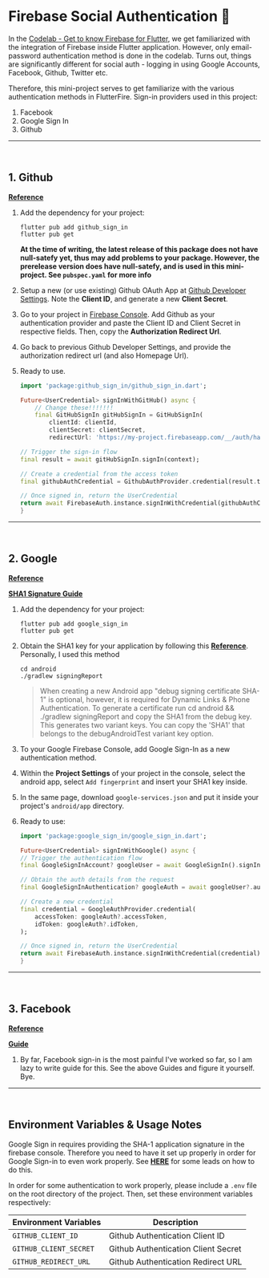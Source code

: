 # Firebase Social Authentication 🔐

In the [Codelab - Get to know Firebase for Flutter](https://github.com/AdmiJW/MobileDevelopment/tree/master/Flutter/Codelab%20-%20Get%20to%20know%20Firebase%20for%20Flutter), we get familiarized with the integration of Firebase inside Flutter application. However, only email-password authentication method is done in the codelab. Turns out, things are significantly different for social auth - logging in using Google Accounts, Facebook, Github, Twitter etc.


Therefore, this mini-project serves to get familiarize with the various authentication methods in FlutterFire. Sign-in providers used in this project:

1. Facebook
2. Google Sign In
3. Github

---
<br>

## 1. Github

[__Reference__](https://firebase.flutter.dev/docs/auth/social#github)

1. Add the dependency for your project:

    ```
    flutter pub add github_sign_in
    flutter pub get
    ```
    __At the time of writing, the latest release of this package does not have null-satefy yet, thus may add problems to your package. However, the prerelease version does have null-satefy, and is used in this mini-project. See `pubspec.yaml` for more info__

1. Setup a new (or use existing) Github OAuth App at [Github Developer Settings](https://github.com/settings/developers). Note the __Client ID__, and generate a new __Client Secret__.

1. Go to your project in [Firebase Console](https://console.firebase.google.com/). Add Github as your authentication provider and paste the Client ID and Client Secret in respective fields. Then, copy the __Authorization Redirect Url__.

1. Go back to previous Github Developer Settings, and provide the authorization redirect url (and also Homepage Url).

1. Ready to use.

    ```dart
    import 'package:github_sign_in/github_sign_in.dart';

    Future<UserCredential> signInWithGitHub() async {
        // Change these!!!!!!!
        final GitHubSignIn gitHubSignIn = GitHubSignIn(
            clientId: clientId,
            clientSecret: clientSecret,
            redirectUrl: 'https://my-project.firebaseapp.com/__/auth/handler');

    // Trigger the sign-in flow
    final result = await gitHubSignIn.signIn(context);

    // Create a credential from the access token
    final githubAuthCredential = GithubAuthProvider.credential(result.token);

    // Once signed in, return the UserCredential
    return await FirebaseAuth.instance.signInWithCredential(githubAuthCredential);
    }
    ```

---
<br>

## 2. Google

[__Reference__](https://firebase.flutter.dev/docs/auth/social#google)

[__SHA1 Signature Guide__](https://flutteragency.com/how-to-generate-sha-1-in-flutter/)

1. Add the dependency for your project:

    ```
    flutter pub add google_sign_in
    flutter pub get
    ```

1. Obtain the SHA1 key for your application by following this [__Reference__](https://flutteragency.com/how-to-generate-sha-1-in-flutter/). Personally, I used this method 

    ```
    cd android
    ./gradlew signingReport
    ```

    > When creating a new Android app "debug signing certificate SHA-1" is optional, however, it is required for Dynamic Links & Phone Authentication. To generate a certificate run cd android && ./gradlew signingReport and copy the SHA1 from the debug key. This generates two variant keys. You can copy the 'SHA1' that belongs to the debugAndroidTest variant key option.

1. To your Google Firebase Console, add Google Sign-In as a new authentication method. 

1. Within the __Project Settings__ of your project in the console, select the android app, select `Add fingerprint` and insert your SHA1 key inside.

1. In the same page, download `google-services.json` and put it inside your project's `android/app` directory.

1. Ready to use:

    ```dart
    import 'package:google_sign_in/google_sign_in.dart';

    Future<UserCredential> signInWithGoogle() async {
    // Trigger the authentication flow
    final GoogleSignInAccount? googleUser = await GoogleSignIn().signIn();

    // Obtain the auth details from the request
    final GoogleSignInAuthentication? googleAuth = await googleUser?.authentication;

    // Create a new credential
    final credential = GoogleAuthProvider.credential(
        accessToken: googleAuth?.accessToken,
        idToken: googleAuth?.idToken,
    );

    // Once signed in, return the UserCredential
    return await FirebaseAuth.instance.signInWithCredential(credential);
    }
    ```

---
<br>

## 3. Facebook

[__Reference__](https://firebase.flutter.dev/docs/auth/social#facebook)

[__Guide__](https://developers.facebook.com/docs/facebook-login/android/?locale=en)

1. By far, Facebook sign-in is the most painful I've worked so far, so I am lazy to write guide for this. See the above Guides and figure it yourself. Bye.

---
<br>


## Environment Variables & Usage Notes

Google Sign in requires providing the SHA-1 application signature in the firebase console. Therefore you need to have it set up properly in order for Google Sign-in to even work properly. See [__HERE__](https://stackoverflow.com/questions/51845559/generate-sha-1-for-flutter-react-native-android-native-app/58518934#58518934) for some leads on how to do this.

In order for some authentication to work properly, please include a `.env` file on the root directory of the project. Then, set these environment variables respectively:

| Environment Variables | Description |
|-|-|
| `GITHUB_CLIENT_ID` | Github Authentication Client ID |
| `GITHUB_CLIENT_SECRET` | Github Authentication Client Secret |
| `GITHUB_REDIRECT_URL` | Github Authentication Redirect URL |